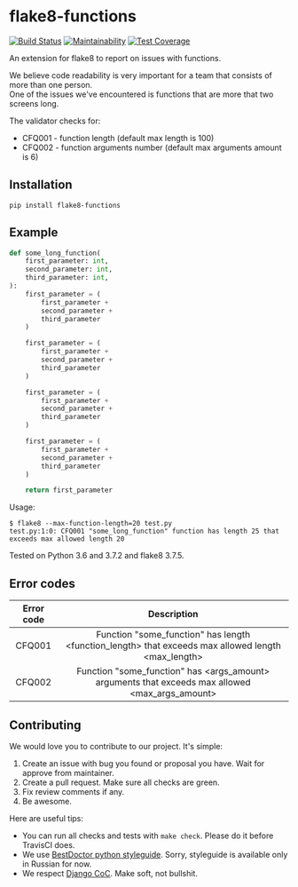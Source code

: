 # flake8-functions

[![Build Status](https://travis-ci.org/best-doctor/flake8-functions.svg?branch=master)](https://travis-ci.org/best-doctor/flake8-functions)
[![Maintainability](https://api.codeclimate.com/v1/badges/4cdbd67833752665ee79/maintainability)](https://codeclimate.com/github/best-doctor/flake8-functions/maintainability)
[![Test Coverage](https://api.codeclimate.com/v1/badges/4cdbd67833752665ee79/test_coverage)](https://codeclimate.com/github/best-doctor/flake8-functions/test_coverage)


An extension for flake8 to report on issues with functions.

We believe code readability is very important for a team that consists of more than one person.  
One of the issues we've encountered is functions that are more that two screens long.

The validator checks for:
* CFQ001 - function length (default max length is 100)
* CFQ002 - function arguments number (default max arguments amount is 6)


## Installation

    pip install flake8-functions


## Example

```python
def some_long_function(
    first_parameter: int,
    second_parameter: int,
    third_parameter: int,
):
    first_parameter = (
        first_parameter +
        second_parameter +
        third_parameter
    )

    first_parameter = (
        first_parameter +
        second_parameter +
        third_parameter
    )

    first_parameter = (
        first_parameter +
        second_parameter +
        third_parameter
    )

    first_parameter = (
        first_parameter +
        second_parameter +
        third_parameter
    )

    return first_parameter

```
Usage:

```terminal
$ flake8 --max-function-length=20 test.py
test.py:1:0: CFQ001 "some_long_function" function has length 25 that exceeds max allowed length 20
```

Tested on Python 3.6 and 3.7.2 and flake8 3.7.5.


## Error codes

| Error code |                     Description                                                                    |
|:----------:|:--------------------------------------------------------------------------------------------------:|
|   CFQ001   | Function "some_function" has length <function_length> that exceeds max allowed length <max_length> |
|   CFQ002   | Function "some_function" has <args_amount> arguments that exceeds max allowed <max_args_amount>    |


## Contributing

We would love you to contribute to our project. It's simple:

1. Create an issue with bug you found or proposal you have. Wait for approve from maintainer.
2. Create a pull request. Make sure all checks are green.
3. Fix review comments if any.
4. Be awesome.

Here are useful tips:

- You can run all checks and tests with `make check`. Please do it before TravisCI does.
- We use [BestDoctor python styleguide](https://github.com/best-doctor/guides/blob/master/guides/python_styleguide.md). Sorry, styleguide is available only in Russian for now.
- We respect [Django CoC](https://www.djangoproject.com/conduct/). Make soft, not bullshit.
